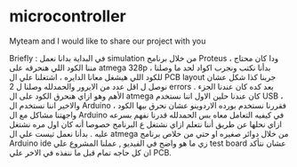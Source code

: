 # microcontroller 
Myteam and I would like to share our project with you 

Briefly : 
في البداية بدانا نعمل simulation من خلال برنامج Proteus ، ودا كان محتاج مننا الكود اللي هنحرقه على atmega 328p ، بدأنا نكتب ونجرب اكواد لحد ما وصلنا للكود اللي هيشغل معانا الدايره ، اشتغلنا علي ال  PCB layout جربنا كذا شكل عشان نوصل ل اقل عدد من الايرور والحمدلله وصلنا ل 2 errors . 
بعد كده كان عندنا الجزء الأهم وهو ازاي هنحرق الكود على ال atmega كان عندنا حلين
 الاول اننا نستخدم USB ، والاخير اننا نستخدم ال Arduino ، فقررنا نستخدم بورده الاردوينو عشان نحرق بيها الكود واجهتنا مشاكل مع ال Arduino في كيفيه التعامل معاه بس الحمدلله قدرنا نفهم بسرعه ازاي نحلها  عن طريق أننا نتعلم ازاي نشتغل ع البرنامج خصوصا أنه كان اول مره نشتغل عليه .
بدأنا نعمل تيست علي ال atmega من خلال دوائر صغيره او حتي من خلاص برنامج Arduino ide زي ما هو واضح في الفيديو , عملنا المشروع علي test board عشان نتأكد ان كل حاجه تمام قبل ما ننفذه في الاخر علي PCB.
